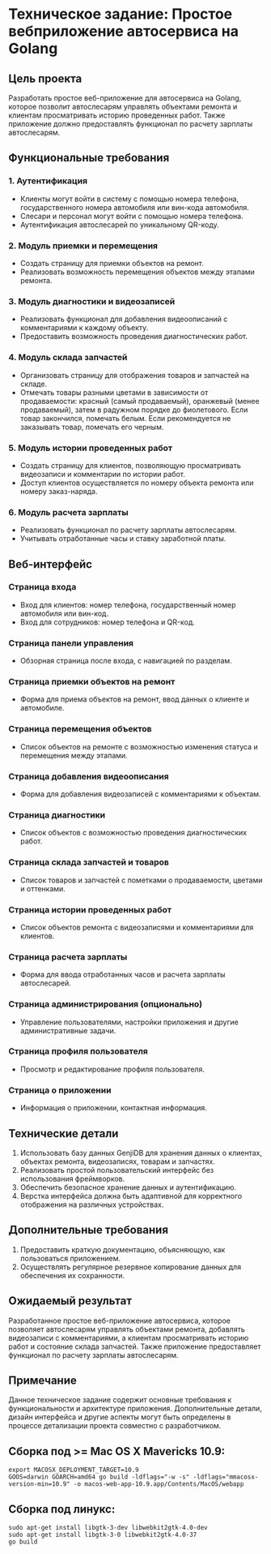 # Техническое задание: Простое вебприложение автосервиса на Golang

## Цель проекта
Разработать простое веб-приложение для автосервиса на Golang, которое позволит автослесарям управлять объектами ремонта и клиентам просматривать историю проведенных работ. Также приложение должно предоставлять функционал по расчету зарплаты автослесарям.

## Функциональные требования

### 1. Аутентификация
- Клиенты могут войти в систему с помощью номера телефона, государственного номера автомобиля или вин-кода автомобиля.
- Слесари и персонал могут войти с помощью номера телефона.
- Аутентификация автослесарей по уникальному QR-коду.

### 2. Модуль приемки и перемещения
- Создать страницу для приемки объектов на ремонт.
- Реализовать возможность перемещения объектов между этапами ремонта.

### 3. Модуль диагностики и видеозаписей
- Реализовать функционал для добавления видеоописаний с комментариями к каждому объекту.
- Предоставить возможность проведения диагностических работ.

### 4. Модуль склада запчастей
- Организовать страницу для отображения товаров и запчастей на складе.
- Отмечать товары разными цветами в зависимости от продаваемости: красный (самый продаваемый), оранжевый (менее продаваемый), затем в радужном порядке до фиолетового. Если товар закончился, помечать белым. Если рекомендуется не заказывать товар, помечать его черным.

### 5. Модуль истории проведенных работ
- Создать страницу для клиентов, позволяющую просматривать видеозаписи и комментарии по истории работ.
- Доступ клиентов осуществляется по номеру объекта ремонта или номеру заказ-наряда.

### 6. Модуль расчета зарплаты
- Реализовать функционал по расчету зарплаты автослесарям.
- Учитывать отработанные часы и ставку заработной платы.

## Веб-интерфейс

### Страница входа
- Вход для клиентов: номер телефона, государственный номер автомобиля или вин-код.
- Вход для сотрудников: номер телефона и QR-код.

### Страница панели управления
- Обзорная страница после входа, с навигацией по разделам.

### Страница приемки объектов на ремонт
- Форма для приема объектов на ремонт, ввод данных о клиенте и автомобиле.

### Страница перемещения объектов
- Список объектов на ремонте с возможностью изменения статуса и перемещения между этапами.

### Страница добавления видеоописания
- Форма для добавления видеозаписей с комментариями к объектам.

### Страница диагностики
- Список объектов с возможностью проведения диагностических работ.

### Страница склада запчастей и товаров
- Список товаров и запчастей с пометками о продаваемости, цветами и оттенками.

### Страница истории проведенных работ
- Список объектов ремонта с видеозаписями и комментариями для клиентов.

### Страница расчета зарплаты
- Форма для ввода отработанных часов и расчета зарплаты автослесарей.

### Страница администрирования (опционально)
- Управление пользователями, настройки приложения и другие административные задачи.

### Страница профиля пользователя
- Просмотр и редактирование профиля пользователя.

### Страница о приложении
- Информация о приложении, контактная информация.

## Технические детали

1. Использовать базу данных GenjiDB для хранения данных о клиентах, объектах ремонта, видеозаписях, товарам и запчастях.
2. Реализовать простой пользовательский интерфейс без использования фреймворков.
3. Обеспечить безопасное хранение данных и аутентификацию.
4. Верстка интерфейса должна быть адаптивной для корректного отображения на различных устройствах.

## Дополнительные требования

1. Предоставить краткую документацию, объясняющую, как пользоваться приложением.
2. Осуществлять регулярное резервное копирование данных для обеспечения их сохранности.

## Ожидаемый результат

Разработанное простое веб-приложение автосервиса, которое позволяет автослесарям управлять объектами ремонта, добавлять видеозаписи с комментариями, а клиентам просматривать историю работ и состояние склада запчастей. Также приложение предоставляет функционал по расчету зарплаты автослесарям.

## Примечание

Данное техническое задание содержит основные требования к функциональности и архитектуре приложения. Дополнительные детали, дизайн интерфейса и другие аспекты могут быть определены в процессе детализации проекта совместно с разработчиком.


## Сборка под >= Mac OS X Mavericks 10.9:

```
export MACOSX_DEPLOYMENT_TARGET=10.9
GOOS=darwin GOARCH=amd64 go build -ldflags="-w -s" -ldflags="mmacosx-version-min=10.9" -o macos-web-app-10.9.app/Contents/MacOS/webapp
```

## Сборка под линукс:

```
sudo apt-get install libgtk-3-dev libwebkit2gtk-4.0-dev
sudo apt-get install libgtk-3-0 libwebkit2gtk-4.0-37
go build
```


